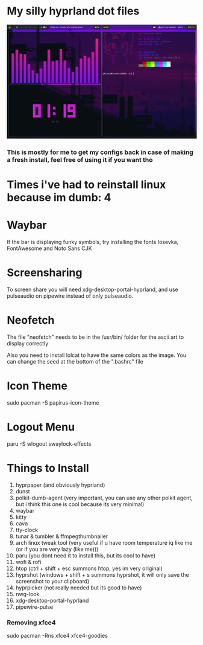 # My silly hyprland dot files
![alt text](https://github.com/Kiaryy/DotFiles/blob/main/image.png)

### This is mostly for me to get my configs back in case of making a fresh install, feel free of using it if you want tho

# Times i've had to reinstall linux because im dumb: 4

# Waybar
If the bar is displaying funky symbols, try installing the fonts Iosevka, FontAwesome and Noto Sans CJK

# Screensharing
To screen share you will need xdg-desktop-portal-hyprland, and use pulseaudio on pipewire instead of only pulseaudio.

# Neofetch
The file "neofetch" needs to be in the /usr/bin/ folder for the ascii art to display correctly

Also you need to install lolcat to have the same colors as the image.
You can change the seed at the bottom of the ".bashrc" file

# Icon Theme
sudo pacman -S papirus-icon-theme

# Logout Menu
paru -S wlogout swaylock-effects

# Things to Install
1. hyprpaper (and obviously hyprland)
2. dunst
3. polkit-dumb-agent (very important, you can use any other polkit agent, but i think this one is cool because its very minimal)
4. waybar
5. kitty
6. cava
7. tty-clock
8. tunar & tumbler & ffmpegthumbnailer
9. arch linux tweak tool (very useful if u have room temperature iq like me (or if you are very lazy (like me)))
10. paru (you dont need it to install this, but its cool to have)
11. wofi & rofi
12. htop (ctrl + shift + esc summons htop, yes im very original)
13. hyprshot (windows + shift + s summons hyprshot, it will only save the screenshot to your clipboard)
14. hyprpicker (not really needed but its good to have)
15. nwg-look
16. xdg-desktop-portal-hyprland
17. pipewire-pulse

### Removing xfce4
sudo pacman -Rns xfce4 xfce4-goodies
